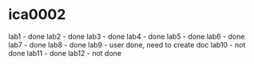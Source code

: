 # ica0002
lab1 - done
lab2 - done
lab3 - done
lab4 - done
lab5 - done
lab6 - done
lab7 - done
lab8 - done
lab9 - user done, need to create doc
lab10 - not done
lab11 - done
lab12 - not done